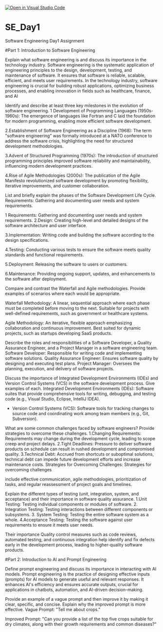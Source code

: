 [![Open in Visual Studio Code](https://classroom.github.com/assets/open-in-vscode-2e0aaae1b6195c2367325f4f02e2d04e9abb55f0b24a779b69b11b9e10269abc.svg)](https://classroom.github.com/online_ide?assignment_repo_id=18366613&assignment_repo_type=AssignmentRepo)
# SE_Day1
Software Engineering Day1 Assignment


#Part 1: Introduction to Software Engineering

Explain what software engineering is and discuss its importance in the technology industry.
Software engineering is the systematic application of engineering principles to the design, development, testing, and maintenance of software. It ensures that software is reliable, scalable, efficient, and meets user requirements. In the technology industry, software engineering is crucial for building robust applications, optimizing business processes, and enabling innovation in fields such as healthcare, finance, and AI


Identify and describe at least three key milestones in the evolution of software engineering.
1 Development of Programming Languages (1950s-1960s): The emergence of languages like Fortran and C laid the foundation for modern programming, enabling more efficient software development.

2.Establishment of Software Engineering as a Discipline (1968): The term "software engineering" was formally introduced at a NATO conference to address the software crisis, highlighting the need for structured development methodologies.

3.Advent of Structured Programming (1970s): The introduction of structured programming principles improved software reliability and maintainability, influencing modern development practices.

4.Rise of Agile Methodologies (2000s): The publication of the Agile Manifesto revolutionized software development by promoting flexibility, iterative improvements, and customer collaboration.


List and briefly explain the phases of the Software Development Life Cycle.
Requirements: Gathering and documenting user needs and system requirements.

1 Requirements: Gathering and documenting user needs and system requirements.
2.Design: Creating high-level and detailed designs of the software architecture and user interface.

3.Implementation: Writing code and building the software according to the design specifications.

4.Testing: Conducting various tests to ensure the software meets quality standards and functional requirements.

5.Deployment: Releasing the software to users or customers.

6.Maintenance: Providing ongoing support, updates, and enhancements to the software after deployment.


Compare and contrast the Waterfall and Agile methodologies. Provide examples of scenarios where each would be appropriate.

Waterfall Methodology: A linear, sequential approach where each phase must be completed before moving to the next. Suitable for projects with well-defined requirements, such as government or healthcare systems.

Agile Methodology: An iterative, flexible approach emphasizing collaboration and continuous improvement. Best suited for dynamic projects, such as startups developing SaaS products.


Describe the roles and responsibilities of a Software Developer, a Quality Assurance Engineer, and a Project Manager in a software engineering team.
Software Developer: Responsible for writing code and implementing software solutions.
Quality Assurance Engineer: Ensures software quality by designing and executing test plans.
Project Manager: Oversees the planning, execution, and delivery of software projects.


Discuss the importance of Integrated Development Environments (IDEs) and Version Control Systems (VCS) in the software development process. Give examples of each.
 Integrated Development Environments (IDEs): Software suites that provide comprehensive tools for writing, debugging, and testing code (e.g., Visual Studio, Eclipse, IntelliJ IDEA).
  - Version Control Systems (VCS): Software tools for tracking changes to source code and coordinating work among team members (e.g., Git, Subversion).

What are some common challenges faced by software engineers? Provide strategies to overcome these challenges.
1.Changing Requirements: Requirements may change during the development cycle, leading to scope creep and project delays.
2.Tight Deadlines: Pressure to deliver software products on schedule can result in rushed development and compromised quality.
3.Technical Debt: Accrued from shortcuts or suboptimal solutions, technical debt can impede future development efforts and increase maintenance costs.
Strategies for Overcoming Challenges: Strategies for overcoming challenges 

include effective communication, agile methodologies, prioritization of tasks, and regular reassessment of project goals and timelines.


Explain the different types of testing (unit, integration, system, and acceptance) and their importance in software quality assurance.
1.Unit Testing: Testing individual components or modules of software.
  2. Integration Testing: Testing interactions between different components or subsystems.
  3. System Testing: Testing the entire software system as a whole.
4.Acceptance Testing: Testing the software against user requirements to ensure it meets user needs.

Their importance
 Quality control measures such as code reviews, automated testing, and continuous integration help identify and fix defects early in the development process, leading to higher-quality software products.

#Part 2: Introduction to AI and Prompt Engineering


Define prompt engineering and discuss its importance in interacting with AI models.
Prompt engineering is the practice of designing effective inputs (prompts) for AI models to generate useful and relevant responses. It enhances AI's efficiency and ensures accurate outputs, crucial for applications in chatbots, automation, and AI-driven decision-making.


Provide an example of a vague prompt and then improve it by making it clear, specific, and concise. Explain why the improved prompt is more effective.
Vague Prompt: "Tell me about crops."

Improved Prompt: "Can you provide a list of the top five crops suitable for dry climates, along with their growth requirements and common diseases?"
